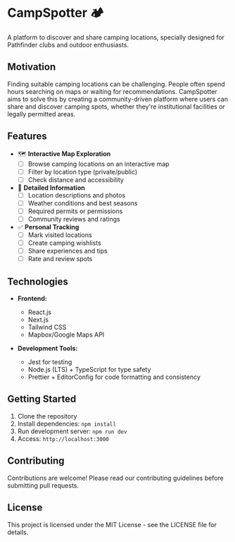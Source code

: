# CampSpotter 🏕️

A platform to discover and share camping locations, specially designed for Pathfinder clubs and outdoor enthusiasts.

## Motivation

Finding suitable camping locations can be challenging. People often spend hours searching on maps or waiting for recommendations. CampSpotter aims to solve this by creating a community-driven platform where users can share and discover camping spots, whether they're institutional facilities or legally permitted areas.

## Features

- 🗺️ **Interactive Map Exploration**
  - [ ] Browse camping locations on an interactive map
  - [ ] Filter by location type (private/public)
  - [ ] Check distance and accessibility

- 📝 **Detailed Information**
  - [ ] Location descriptions and photos
  - [ ] Weather conditions and best seasons
  - [ ] Required permits or permissions
  - [ ] Community reviews and ratings

- ✅ **Personal Tracking**
  - [ ] Mark visited locations
  - [ ] Create camping wishlists
  - [ ] Share experiences and tips
  - [ ] Rate and review spots

## Technologies

- **Frontend:**
  - React.js
  - Next.js
  - Tailwind CSS
  - Mapbox/Google Maps API

- **Development Tools:**
  - Jest for testing
  - Node.js (LTS) + TypeScript for type safety
  - Prettier + EditorConfig for code formatting and consistency

## Getting Started

1. Clone the repository
2. Install dependencies: `npm install`
3. Run development server: `npm run dev`
4. Access: `http://localhost:3000`

## Contributing

Contributions are welcome! Please read our contributing guidelines before submitting pull requests.

## License

This project is licensed under the MIT License - see the LICENSE file for details.
